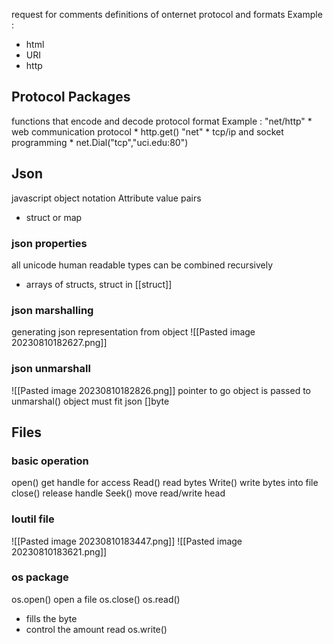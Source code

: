 request for comments
definitions of onternet protocol and formats
Example : 
* html
* URI
* http

## Protocol Packages 

functions that encode and decode protocol format
Example :
	"net/http"
	* web communication protocol
	* http.get()
	"net"
	* tcp/ip and socket programming
	* net.Dial("tcp","uci.edu:80")

## Json

javascript object notation
Attribute value pairs 
* struct or map
### json properties
all unicode
human readable
types can be combined recursively
* arrays of structs, struct in [[struct]]
### json marshalling
generating json representation from object 
![[Pasted image 20230810182627.png]]
### json unmarshall
![[Pasted image 20230810182826.png]]
pointer to go object is passed to unmarshal()
object must fit json []byte
## Files
### basic operation
open() get handle for access
Read() read bytes
Write() write bytes into file
close() release handle
Seek() move read/write head
### Ioutil file 
![[Pasted image 20230810183447.png]]
![[Pasted image 20230810183621.png]]
### os package
os.open() open a file
os.close()
os.read()
* fills the byte
* control the amount read
os.write()